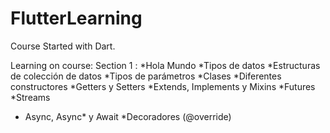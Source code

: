 # FlutterLearning

Course Started with Dart.

Learning on course:
Section 1 :
*Hola Mundo
*Tipos de datos
*Estructuras de colección de datos
*Tipos de parámetros
*Clases
*Diferentes constructores
*Getters y Setters
*Extends, Implements y Mixins
*Futures
*Streams
* Async, Async* y Await
*Decoradores (@override)
